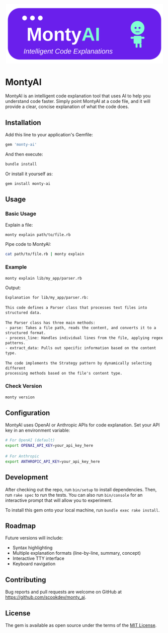 <div align="center">
  <img src="montyai-logo.svg" alt="MitchAI" width="500">
</div>

# MontyAI

MontyAI is an intelligent code explanation tool that uses AI to help you understand code faster. Simply point MontyAI at a code file, and it will provide a clear, concise explanation of what the code does.

## Installation

Add this line to your application's Gemfile:

```ruby
gem 'monty-ai'
```

And then execute:

```bash
bundle install
```

Or install it yourself as:

```bash
gem install monty-ai
```

## Usage

### Basic Usage

Explain a file:

```bash
monty explain path/to/file.rb
```

Pipe code to MontyAI:

```bash
cat path/to/file.rb | monty explain
```

### Example

```bash
monty explain lib/my_app/parser.rb
```

Output:

```
Explanation for lib/my_app/parser.rb:

This code defines a Parser class that processes text files into structured data.

The Parser class has three main methods:
- parse: Takes a file path, reads the content, and converts it to a structured format.
- process_line: Handles individual lines from the file, applying regex patterns.
- extract_data: Pulls out specific information based on the content type.

The code implements the Strategy pattern by dynamically selecting different
processing methods based on the file's content type.
```

### Check Version

```bash
monty version
```

## Configuration

MontyAI uses OpenAI or Anthropic APIs for code explanation. Set your API key in an environment variable:

```bash
# For OpenAI (default)
export OPENAI_API_KEY=your_api_key_here

# For Anthropic
export ANTHROPIC_API_KEY=your_api_key_here
```

## Development

After checking out the repo, run `bin/setup` to install dependencies. Then, run `rake spec` to run the tests. You can also run `bin/console` for an interactive prompt that will allow you to experiment.

To install this gem onto your local machine, run `bundle exec rake install`.

## Roadmap

Future versions will include:

- Syntax highlighting
- Multiple explanation formats (line-by-line, summary, concept)
- Interactive TTY interface
- Keyboard navigation

## Contributing

Bug reports and pull requests are welcome on GitHub at <https://github.com/scookdev/monty_ai>.

## License

The gem is available as open source under the terms of the [MIT License](https://opensource.org/licenses/MIT).
